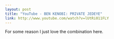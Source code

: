 ```yaml
---
layout: post
title: "YouTube - BEN KENOBI: PRIVATE JEDEYE"
link: http://www.youtube.com/watch?v=lUtRi011FLY
---
```

For some reason I just love the combination here.
